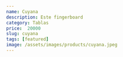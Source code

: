 ```yaml
---
name: Cuyana
description: Este fingerboard
category: Tablas
price:  20000
slug: cuyana
tags: [featured]
image: /assets/images/products/cuyana.jpeg
---
```

